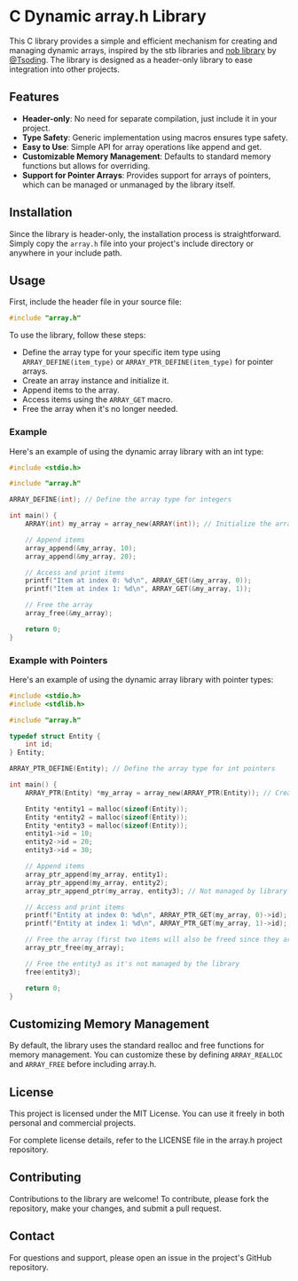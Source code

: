 # C Dynamic array.h Library

This C library provides a simple and efficient mechanism for creating and managing dynamic arrays, inspired by the stb libraries and [nob library](https://github.com/tsoding/musializer/blob/master/src/nob.h) by [@Tsoding](http://github.com/Tsoding). The library is designed as a header-only library to ease integration into other projects.

## Features

- **Header-only**: No need for separate compilation, just include it in your project.
- **Type Safety**: Generic implementation using macros ensures type safety.
- **Easy to Use**: Simple API for array operations like append and get.
- **Customizable Memory Management**: Defaults to standard memory functions but allows for overriding.
- **Support for Pointer Arrays**: Provides support for arrays of pointers, which can be managed or unmanaged by the library itself.

## Installation

Since the library is header-only, the installation process is straightforward. Simply copy the `array.h` file into your project's include directory or anywhere in your include path.

## Usage

First, include the header file in your source file:
```c
#include "array.h"
```
To use the library, follow these steps:

- Define the array type for your specific item type using `ARRAY_DEFINE(item_type)` or `ARRAY_PTR_DEFINE(item_type)` for pointer arrays.
- Create an array instance and initialize it.
- Append items to the array.
- Access items using the `ARRAY_GET` macro.
- Free the array when it's no longer needed.

### Example

Here's an example of using the dynamic array library with an int type:

```c
#include <stdio.h>

#include "array.h"

ARRAY_DEFINE(int); // Define the array type for integers

int main() {
    ARRAY(int) my_array = array_new(ARRAY(int)); // Initialize the array

    // Append items
    array_append(&my_array, 10);
    array_append(&my_array, 20);

    // Access and print items
    printf("Item at index 0: %d\n", ARRAY_GET(&my_array, 0));
    printf("Item at index 1: %d\n", ARRAY_GET(&my_array, 1));

    // Free the array
    array_free(&my_array);

    return 0;
}
```

### Example with Pointers

Here's an example of using the dynamic array library with pointer types:

```c
#include <stdio.h>
#include <stdlib.h>

#include "array.h"

typedef struct Entity {
    int id;
} Entity;

ARRAY_PTR_DEFINE(Entity); // Define the array type for int pointers

int main() {
    ARRAY_PTR(Entity) *my_array = array_new(ARRAY_PTR(Entity)); // Create a new pointer array

    Entity *entity1 = malloc(sizeof(Entity));
    Entity *entity2 = malloc(sizeof(Entity));
    Entity *entity3 = malloc(sizeof(Entity));
    entity1->id = 10;
    entity2->id = 20;
    entity3->id = 30;

    // Append items
    array_ptr_append(my_array, entity1);
    array_ptr_append(my_array, entity2);
    array_ptr_append_ptr(my_array, entity3); // Not managed by library

    // Access and print items
    printf("Entity at index 0: %d\n", ARRAY_PTR_GET(my_array, 0)->id);
    printf("Entity at index 1: %d\n", ARRAY_PTR_GET(my_array, 1)->id);

    // Free the array (first two items will also be freed since they are managed by the library)
    array_ptr_free(my_array);

    // Free the entity3 as it's not managed by the library
    free(entity3);

    return 0;
}
```

## Customizing Memory Management

By default, the library uses the standard realloc and free functions for memory management. You can customize these by defining `ARRAY_REALLOC` and `ARRAY_FREE` before including array.h.

## License

This project is licensed under the MIT License. You can use it freely in both personal and commercial projects.

For complete license details, refer to the LICENSE file in the array.h project repository.

## Contributing

Contributions to the library are welcome! To contribute, please fork the repository, make your changes, and submit a pull request.

## Contact

For questions and support, please open an issue in the project's GitHub repository.
